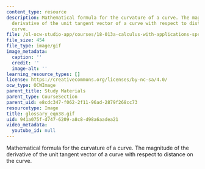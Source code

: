 ```yaml
---
content_type: resource
description: Mathematical formula for the curvature of a curve. The magnitude of the
  derivative of the unit tangent vector of a curve with respect to distance on the
  curve.
file: /ol-ocw-studio-app/courses/18-013a-calculus-with-applications-spring-2005/941a075fd7476209a8c8d98a6aadea21_glossary_eqn38.gif
file_size: 454
file_type: image/gif
image_metadata:
  caption: ''
  credit: ''
  image-alt: ''
learning_resource_types: []
license: https://creativecommons.org/licenses/by-nc-sa/4.0/
ocw_type: OCWImage
parent_title: Study Materials
parent_type: CourseSection
parent_uid: e8cdc347-f062-2f11-96ad-2879f268cc73
resourcetype: Image
title: glossary_eqn38.gif
uid: 941a075f-d747-6209-a8c8-d98a6aadea21
video_metadata:
  youtube_id: null
---
```

Mathematical formula for the curvature of a curve. The magnitude of the derivative of the unit tangent vector of a curve with respect to distance on the curve.